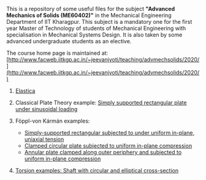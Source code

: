 This is a repository of some useful files for the subject **"Advanced Mechanics of Solids (ME60402)"** in the Mechanical Engineering Department of IIT Kharagpur. This subject is a mandatory one for the first year Master of Technology of students of Mechanical Engineering with specialisation in Mechanical Systems Design. It is also taken by some advanced undergraduate students as an elective. 

The course home page is maintained at: [http://www.facweb.iitkgp.ac.in/~jeevanjyoti/teaching/advmechsolids/2020/](http://www.facweb.iitkgp.ac.in/~jeevanjyoti/teaching/advmechsolids/2020/)


1. [Elastica](https://github.com/jeevanjyoti4/advmechsolids/blob/master/Elastica.ipynb)

2. Classical Plate Theory example: [Simply supported rectangular plate under sinusoidal loading](https://github.com/jeevanjyoti4/advmechsolids/blob/master/rect_plate_cpt.ipynb)

3. F&ouml;ppl-von K&aacute;rm&aacute;n examples:
	* [Simply-supported rectangular subjected to under uniform in-plane, uniaxial tension](https://github.com/jeevanjyoti4/advmechsolids/blob/master/rect_plate_vonK.ipynb)
	* [Clamped circular plate subjected to uniform in-plane compression](https://github.com/jeevanjyoti4/advmechsolids/blob/master/circular_plate_Foppl-vonK.ipynb)
	* [Annular plate clamped along outer periphery and subjected to uniform in-plane compression](https://nbviewer.jupyter.org/github/jeevanjyoti4/advmechsolids/blob/master/annular_plate_Foppl-vonK.ipynb)
4. [Torsion examples: Shaft with circular and elliptical cross-section](https://nbviewer.jupyter.org/github/jeevanjyoti4/advmechsolids/blob/master/torsion.ipynb)
